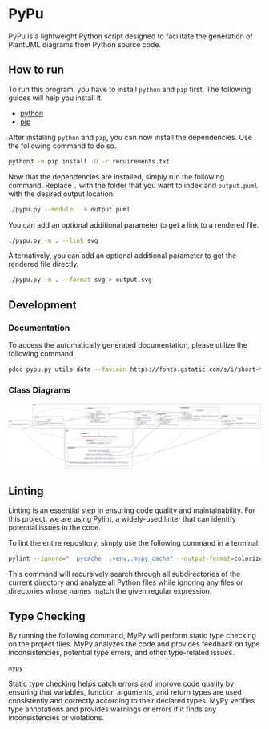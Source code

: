 # PyPu

PyPu is a lightweight Python script designed to facilitate the generation of PlantUML 
diagrams from Python source code.

## How to run

To run this program, you have to install `python` and `pip` first.
The following guides will help you install it.

- [python](https://wiki.python.org/moin/BeginnersGuide/Download)
- [pip](https://pip.pypa.io/en/stable/installation/)

After installing `python` and `pip`, you can now install the dependencies.
Use the following command to do so.

```bash
python3 -m pip install -U -r requirements.txt
```

Now that the dependencies are installed, simply run the following command. Replace `.`
with the folder that you want to index and `output.puml` with the desired output location.

```bash
./pypu.py --module . > output.puml
```

You can add an optional additional parameter to get a link to a rendered file.

```bash
./pypu.py -m . --link svg
```

Alternatively, you can add an optional additional parameter to get the rendered file directly.

```bash
./pypu.py -m . --format svg > output.svg
```

## Development

### Documentation

To access the automatically generated documentation, please utilize the
following command.

```bash
pdoc pypu.py utils data --favicon https://fonts.gstatic.com/s/i/short-term/release/materialsymbolsoutlined/code/default/48px.svg --logo https://fonts.gstatic.com/s/i/short-term/release/materialsymbolsoutlined/code/default/48px.svg
```

### Class Diagrams

![Diagram](example.svg?raw=true)

## Linting

Linting is an essential step in ensuring code quality and maintainability. For
this project, we are using Pylint, a widely-used linter that can identify
potential issues in the code.

To lint the entire repository, simply use the following command in a terminal:

```bash
pylint --ignore="__pycache__,venv,.mypy_cache" --output-format=colorized .
```

This command will recursively search through all subdirectories of the current
directory and analyze all Python files while ignoring any files or directories
whose names match the given regular expression.

## Type Checking

By running the following command, MyPy will perform static type checking on the
project files. MyPy analyzes the code and provides feedback on type
inconsistencies, potential type errors, and other type-related issues.

```bash
mypy
```

Static type checking helps catch errors and improve code quality by ensuring
that variables, function arguments, and return types are used consistently and
correctly according to their declared types. MyPy verifies type annotations and
provides warnings or errors if it finds any inconsistencies or violations.